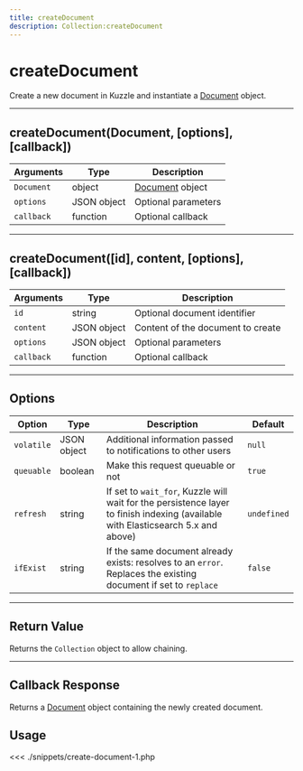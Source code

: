 ```yaml
---
title: createDocument
description: Collection:createDocument
---
```


# createDocument

Create a new document in Kuzzle and instantiate a [Document](/sdk/php/3/classes/document/) object.

---

## createDocument(Document, [options], [callback])

| Arguments  | Type        | Description                                     |
| ---------- | ----------- | ----------------------------------------------- |
| `Document` | object      | [Document](/sdk/php/3/classes/document/) object |
| `options`  | JSON object | Optional parameters                             |
| `callback` | function    | Optional callback                               |

---

## createDocument([id], content, [options], [callback])

| Arguments  | Type        | Description                       |
| ---------- | ----------- | --------------------------------- |
| `id`       | string      | Optional document identifier      |
| `content`  | JSON object | Content of the document to create |
| `options`  | JSON object | Optional parameters               |
| `callback` | function    | Optional callback                 |

---

## Options

| Option     | Type        | Description                                                                                                                      | Default     |
| ---------- | ----------- | -------------------------------------------------------------------------------------------------------------------------------- | ----------- |
| `volatile` | JSON object | Additional information passed to notifications to other users                                                                    | `null`      |
| `queuable` | boolean     | Make this request queuable or not                                                                                                | `true`      |
| `refresh`  | string      | If set to `wait_for`, Kuzzle will wait for the persistence layer to finish indexing (available with Elasticsearch 5.x and above) | `undefined` |
| `ifExist`  | string      | If the same document already exists: resolves to an `error`. Replaces the existing document if set to `replace`                  | `false`     |

---

## Return Value

Returns the `Collection` object to allow chaining.

---

## Callback Response

Returns a [Document](/sdk/php/3/classes/document/) object containing the newly created document.

## Usage

<<< ./snippets/create-document-1.php
